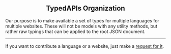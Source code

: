 <h2 align="center">TypedAPIs Organization</h2>
Our purpose is to make available a set of types for multiple languages for multiple websites. These will not be models with any utility methods, but rather raw typings that can be applied to the root JSON document.

----

If you want to contribute a language or a website, just make a [request for it](https://github.com/TypedAPIs/requests/issues).
